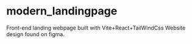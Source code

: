 # modern_landingpage
Front-end landing webpage built with Vite+React+TailWindCss
Website design found on figma.
